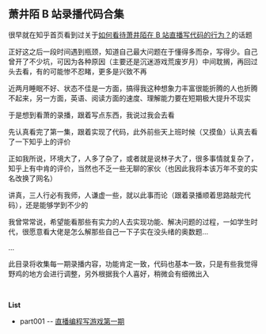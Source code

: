 ## 萧井陌 B 站录播代码合集

很早就在知乎首页看到过关于[如何看待萧井陌在 B 站直播写代码的行为？](https://www.zhihu.com/question/62436454)的话题

正好这之后一段时间遇到瓶颈，知道自己最大问题在于懂得多而杂，写得少。自己曾开了不少坑，可因为各种原因（主要还是沉迷游戏荒废岁月）中间耽搁，再回过头去看，有的可能惨不忍睹，更多是兴致不再

近两月睡眠不好、状态不佳是一方面，搞得我这种想象力丰富很能折腾的人也折腾不起来，另一方面，英语、阅读方面的速度、理解能力要在短期极大提升不现实

于是想到看萧的录播，跟着写点东西，我说过我会去看

先认真看完了第一集，跟着实现了代码，此外前些天上班时候（又摸鱼）认真去看了一下知乎上的评价

正如我所说，环境大了，人多了杂了，或者就是说林子大了，很多事情就复杂了，知乎上有中肯的评价，当然也不乏一些无聊的家伙（也因此我将本该万年不变的实名改换了网名）

讲真，三人行必有我师，人谦虚一些，就以此事而论（跟着录播顺着思路敲完代码），还是能够学到不少的

我曾常常说，希望能看那些有实力的人去实现功能、解决问题的过程，一如学生时代，很愿意看大佬是怎么解那些自己一下子实在没头绪的奥数题...

...

此目录将收集每一期录播内容，功能肯定一致，代码也基本一致，只是有些我觉得野鸡的地方会进行调整，另外根据我个人喜好，稍微会有细微出入

&nbsp;

**List**

* part001 -- [直播编程写游戏第一期](https://www.bilibili.com/video/av12138532/)